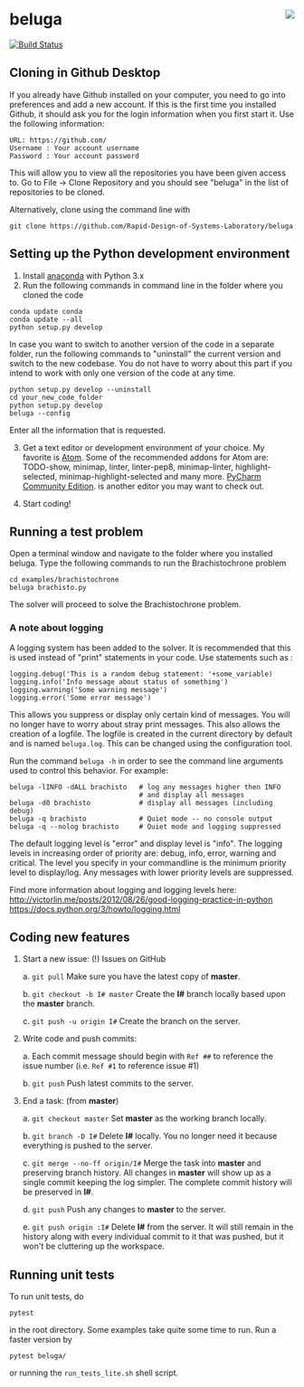 # beluga <img align="right" src="https://raw.githubusercontent.com/msparapa/beluga/master/rdsl.png">

[![Build Status](https://travis-ci.org/msparapa/beluga.svg?branch=master)](https://travis-ci.org/msparapa/beluga)

## Cloning in Github Desktop

If you already have Github installed on your computer, you need to go into preferences and add a new account. If this is the first time you installed Github, it should ask you for the login information when you first start it. Use the following information:

    URL: https://github.com/
    Username : Your account username
    Password : Your account password

This will allow you to view all the repositories you have been given access to.
Go to File -> Clone Repository and you should see "beluga" in the list of repositories to be cloned.

Alternatively, clone using the command line with

    git clone https://github.com/Rapid-Design-of-Systems-Laboratory/beluga

## Setting up the Python development environment

  1. Install [anaconda](https://www.continuum.io/downloads/ "Download Anaconda") with Python 3.x
  2. Run the following commands in command line in the folder where you cloned the code
  
    conda update conda
    conda update --all
    python setup.py develop

  In case you want to switch to another version of the code in a separate folder, run the following commands to "uninstall" the current version and switch to the new codebase. You do not have to worry about this part if you intend to work with only one version of the code at any time.
  
    python setup.py develop --uninstall
    cd your_new_code_folder
    python setup.py develop
    beluga --config

  Enter all the information that is requested.

  3. Get a text editor or development environment of your choice. My favorite is [Atom](http://atom.io). Some of the recommended addons for Atom are: TODO-show, minimap, linter, linter-pep8, minimap-linter, highlight-selected, minimap-highlight-selected and many more.  [PyCharm Community Edition](https://www.jetbrains.com/pycharm/download/). is another editor you may want to check out.

  4. Start coding!

## Running a test problem

Open a terminal window and navigate to the folder where you installed beluga. Type the following commands to run the Brachistochrone problem

    cd examples/brachistochrone
    beluga brachisto.py

The solver will proceed to solve the Brachistochrone problem.

### A note about logging
A logging system has been added to the solver. It is recommended that this is used instead of "print" statements in your code. Use statements such as :

    logging.debug('This is a random debug statement: '+some_variable)
    logging.info('Info message about status of something')
    logging.warning('Some warning message')
    logging.error('Some error message')

This allows you suppress or display only certain kind of messages. You will no longer have to worry about stray print messages. This also allows the creation of a logfile. The logfile is created in the current directory by default and is named `beluga.log`. This can be changed using the configuration tool.

Run the command `beluga -h` in order to see the command line arguments used to control this behavior. For example:

    beluga -lINFO -dALL brachisto   # log any messages higher then INFO
                                    # and display all messages
    beluga -d0 brachisto            # display all messages (including debug)
    beluga -q brachisto             # Quiet mode -- no console output
    beluga -q --nolog brachisto     # Quiet mode and logging suppressed

The default logging level is "error" and display level is "info". The logging levels in increasing order of priority are: debug, info, error, warning and critical. The level you specify in your commandline is the minimum priority level to display/log. Any messages with lower priority levels are suppressed.



Find more information about logging and logging levels here:
http://victorlin.me/posts/2012/08/26/good-logging-practice-in-python
https://docs.python.org/3/howto/logging.html

## Coding new features

1. Start a new issue: (!) Issues on GitHub

    a. `git pull` Make sure you have the latest copy of **master**.
    
    b. `git checkout -b I# master` Create the **I#** branch locally based upon the **master** branch.
    
    c. `git push -u origin I#` Create the branch on the server.
    
2. Write code and push commits:

    a. Each commit message should begin with `Ref ##` to reference the issue number (i.e. `Ref #1` to reference issue #1)

    b. `git push` Push latest commits to the server.
    
3. End a task: (from **master**)

    a. `git checkout master` Set **master** as the working branch locally.
    
    b. `git branch -D I#` Delete **I#** locally. You no longer need it because everything is pushed to the server.
    
    c. `git merge --no-ff origin/I#` Merge the task into **master** and preserving branch history. All changes in **master** will show up as a single commit keeping the log simpler. The complete commit history will be preserved in **I#**.
    
    d. `git push` Push any changes to **master** to the server.
    
    e. `git push origin :I#` Delete **I#** from the server. It will still remain in the history along with every individual commit to it that was pushed, but it won't be cluttering up the workspace.

## Running unit tests

To run unit tests, do

    pytest

in the root directory. Some examples take quite some time to run. Run a faster version by

    pytest beluga/

or running the `run_tests_lite.sh` shell script.
